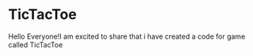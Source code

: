 # TicTacToe
Hello Everyone!I  am excited to share that i have created a code for game called TicTacToe
